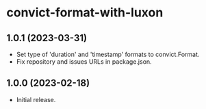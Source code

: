 # convict-format-with-luxon

## 1.0.1 (2023-03-31)

- Set type of 'duration' and 'timestamp' formats to convict.Format.
- Fix repository and issues URLs in package.json.

## 1.0.0 (2023-02-18)

- Initial release.
